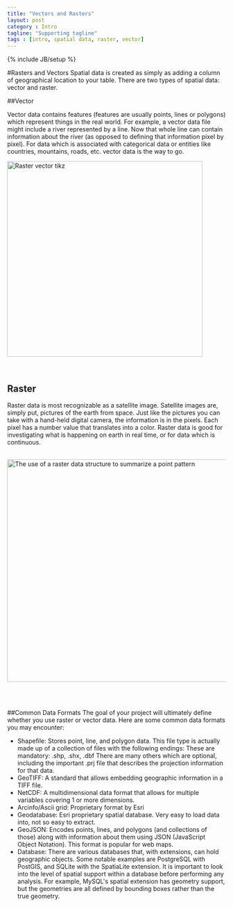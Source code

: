 ```yaml
---
title: "Vectors and Rasters"
layout: post
category : Intro
tagline: "Supporting tagline"
tags : [intro, spatial data, raster, vector]
---
```


{% include JB/setup %}

#Rasters and Vectors
Spatial data is created as simply as adding a column of geographical location to your table. There are two types of spatial data: vector and raster.

##Vector<a name="vector"></a>

Vector data contains features \(features are usually points, lines or polygons\) which represent things in the real world. For example, a vector data file might include a river represented by a line. Now that whole line can contain information about the river \(as opposed to defining that information pixel by pixel\). For data which is associated with categorical data or entities like countries, mountains, roads, etc. vector data is the way to go.

<a title="By Wegmann (Own work) [CC BY-SA 3.0 (http://creativecommons.org/licenses/by-sa/3.0) or GFDL (http://www.gnu.org/copyleft/fdl.html)], via Wikimedia Commons" href="http://commons.wikimedia.org/wiki/File%3ARaster_vector_tikz.png"><img width="450" alt="Raster vector tikz" src="//upload.wikimedia.org/wikipedia/commons/thumb/b/b8/Raster_vector_tikz.png/512px-Raster_vector_tikz.png"/></a>

<br>

## Raster

Raster data is most recognizable as a satellite image. Satellite images are, simply put, pictures of the earth from space. Just like the pictures you can take with a hand-held digital camera, the information is in the pixels. Each pixel has a number value that translates into a color. Raster data is good for investigating what is happening on earth in real time, or for data which is continuous.<br><br>

<a title="By Ldecola (Own work) [CC BY-SA 3.0 (http://creativecommons.org/licenses/by-sa/3.0)], via Wikimedia Commons" href="http://commons.wikimedia.org/wiki/File%3AThe_use_of_a_raster_data_structure_to_summarize_a_point_pattern.gif"><img width="512" alt="The use of a raster data structure to summarize a point pattern" src="//upload.wikimedia.org/wikipedia/commons/thumb/b/b7/The_use_of_a_raster_data_structure_to_summarize_a_point_pattern.gif/512px-The_use_of_a_raster_data_structure_to_summarize_a_point_pattern.gif"/></a>

<br>

<br>

##Common Data Formats
The goal of your project will ultimately define whether you use raster or vector data. Here are some common data formats you may encounter:

 * Shapefile: Stores point, line, and polygon data. This file type is actually made up of a collection of files with the following endings: These are mandatory: .shp, .shx, .dbf There are many others which are optional, including the important .prj file that describes the projection information for that data.
 * GeoTIFF: A standard that allows embedding geographic information in a TIFF file.
 * NetCDF: A multidimensional data format that allows for multiple variables covering 1 or more dimensions.
 * Arcinfo/Ascii grid: Proprietary format by Esri
 * Geodatabase: Esri proprietary spatial database. Very easy to load data into, not so easy to extract.
 * GeoJSON: Encodes points, lines, and polygons (and collections of those) along with information about them using JSON (JavaScript Object Notation). This format is popular for web maps.
 * Database: There are various databases that, with extensions, can hold geographic objects. Some notable examples are PostgreSQL with PostGIS, and SQLite with the SpatiaLite extension. It is important to look into the level of spatial support within a database before performing any analysis. For example, MySQL\'s spatial extension has geometry support, but the geometries are all defined by bounding boxes rather than the true geometry.


